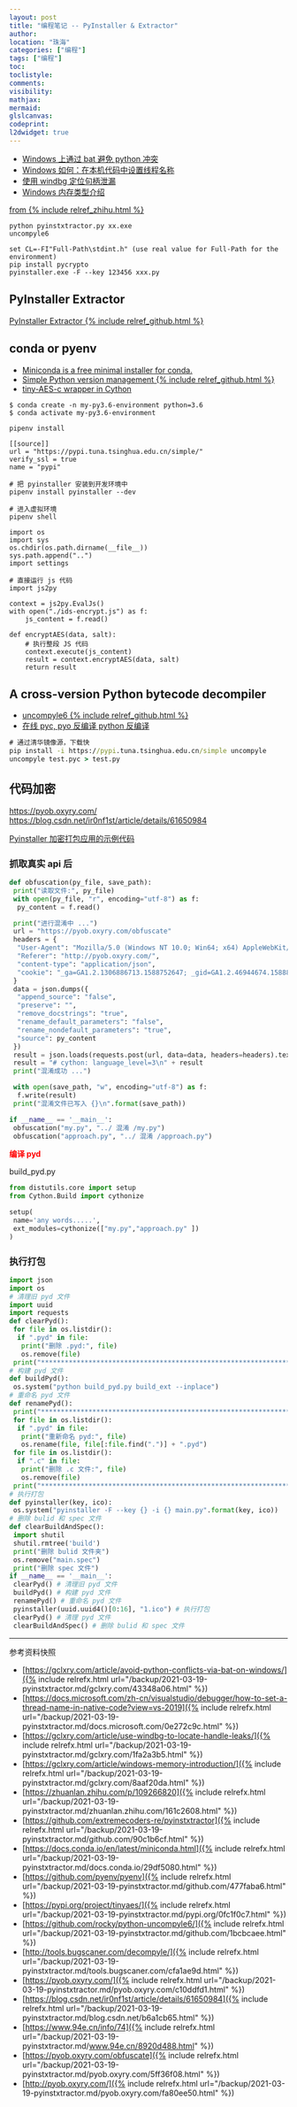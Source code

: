 ```yaml
---
layout: post
title: "编程笔记 -- PyInstaller & Extractor"
author:
location: "珠海"
categories: ["编程"]
tags: ["编程"]
toc:
toclistyle:
comments:
visibility:
mathjax:
mermaid:
glslcanvas:
codeprint:
l2dwidget: true
---
```


* [Windows 上通过 bat 避免 python 冲突](https://gclxry.com/article/avoid-python-conflicts-via-bat-on-windows/)
* [Windows 如何：在本机代码中设置线程名称](https://docs.microsoft.com/zh-cn/visualstudio/debugger/how-to-set-a-thread-name-in-native-code?view=vs-2019)
* [使用 windbg 定位句柄泄漏](https://gclxry.com/article/use-windbg-to-locate-handle-leaks/)
* [Windows 内存类型介绍](https://gclxry.com/article/windows-memory-introduction/)

[from {% include relref_zhihu.html %}](https://zhuanlan.zhihu.com/p/109266820)

```
python pyinstxtractor.py xx.exe
uncompyle6

set CL=-FI"Full-Path\stdint.h" (use real value for Full-Path for the environment)
pip install pycrypto
pyinstaller.exe -F --key 123456 xxx.py
```


## PyInstaller Extractor

[PyInstaller Extractor {% include relref_github.html %}](https://github.com/extremecoders-re/pyinstxtractor)


## conda or pyenv

* [Miniconda is a free minimal installer for conda.](https://docs.conda.io/en/latest/miniconda.html)
* [Simple Python version management {% include relref_github.html %}](https://github.com/pyenv/pyenv)
* [tiny-AES-c wrapper in Cython](https://pypi.org/project/tinyaes/)

```shell
$ conda create -n my-py3.6-environment python=3.6
$ conda activate my-py3.6-environment
```

```
pipenv install

[[source]]
url = "https://pypi.tuna.tsinghua.edu.cn/simple/"
verify_ssl = true
name = "pypi"

# 把 pyinstaller 安装到开发环境中
pipenv install pyinstaller --dev

# 进入虚拟环境
pipenv shell

import os
import sys
os.chdir(os.path.dirname(__file__))
sys.path.append("..")
import settings

# 直接运行 js 代码
import js2py

context = js2py.EvalJs()
with open("./ids-encrypt.js") as f:
    js_content = f.read()

def encryptAES(data, salt):
    # 执行整段 JS 代码
    context.execute(js_content)
    result = context.encryptAES(data, salt)
    return result
```


## A cross-version Python bytecode decompiler

* [uncompyle6 {% include relref_github.html %}](https://github.com/rocky/python-uncompyle6/)
* [在线 pyc, pyo 反编译 python 反编译](http://tools.bugscaner.com/decompyle/)

```bat
# 通过清华镜像源，下载快
pip install -i https://pypi.tuna.tsinghua.edu.cn/simple uncompyle
uncompyle test.pyc > test.py
```


## 代码加密

https://pyob.oxyry.com/
https://blog.csdn.net/ir0nf1st/article/details/61650984

[Pyinstaller 加密打包应用的示例代码](https://www.94e.cn/info/74)


### 抓取真实 api 后

```python
def obfuscation(py_file, save_path):
 print("读取文件:", py_file)
 with open(py_file, "r", encoding="utf-8") as f:
  py_content = f.read()

 print("进行混淆中 ...")
 url = "https://pyob.oxyry.com/obfuscate"
 headers = {
  "User-Agent": "Mozilla/5.0 (Windows NT 10.0; Win64; x64) AppleWebKit/537.36 (KHTML, like Gecko) Chrome/81.0.4044.138 Safari/537.36",
  "Referer": "http://pyob.oxyry.com/",
  "content-type": "application/json",
  "cookie": "_ga=GA1.2.1306886713.1588752647; _gid=GA1.2.46944674.1588899118"
 }
 data = json.dumps({
  "append_source": "false",
  "preserve": "",
  "remove_docstrings": "true",
  "rename_default_parameters": "false",
  "rename_nondefault_parameters": "true",
  "source": py_content
 })
 result = json.loads(requests.post(url, data=data, headers=headers).text)["dest"]
 result = "# cython: language_level=3\n" + result
 print("混淆成功 ...")

 with open(save_path, "w", encoding="utf-8") as f:
  f.write(result)
 print("混淆文件已写入 {}\n".format(save_path))

if __name__ == '__main__':
 obfuscation("my.py", "../ 混淆 /my.py")
 obfuscation("approach.py", "../ 混淆 /approach.py")
 ```

<p><span style="color: #ff0000"><strong>编译 pyd</strong></span></p>
<p>build_pyd.py</p>

```python
from distutils.core import setup
from Cython.Build import cythonize

setup(
 name='any words.....',
 ext_modules=cythonize(["my.py","approach.py" ])
)
```


### 执行打包

```python
import json
import os
# 清理旧 pyd 文件
import uuid
import requests
def clearPyd():
 for file in os.listdir():
  if ".pyd" in file:
   print("删除 .pyd:", file)
   os.remove(file)
 print("***********************************************************************")
# 构建 pyd 文件
def buildPyd():
 os.system("python build_pyd.py build_ext --inplace")
# 重命名 pyd 文件
def renamePyd():
 print("***********************************************************************")
 for file in os.listdir():
  if ".pyd" in file:
   print("重新命名 pyd:", file)
   os.rename(file, file[:file.find(".")] + ".pyd")
 for file in os.listdir():
  if ".c" in file:
   print("删除 .c 文件:", file)
   os.remove(file)
 print("***********************************************************************")
# 执行打包
def pyinstaller(key, ico):
 os.system("pyinstaller -F --key {} -i {} main.py".format(key, ico))
# 删除 bulid 和 spec 文件
def clearBuildAndSpec():
 import shutil
 shutil.rmtree('build')
 print("删除 bulid 文件夹")
 os.remove("main.spec")
 print("删除 spec 文件")
if __name__ == '__main__':
 clearPyd() # 清理旧 pyd 文件
 buildPyd() # 构建 pyd 文件
 renamePyd() # 重命名 pyd 文件
 pyinstaller(uuid.uuid4()[0:16], "1.ico") # 执行打包
 clearPyd() # 清理 pyd 文件
 clearBuildAndSpec() # 删除 bulid 和 spec 文件
```

<hr class='reviewline'/>
<p class='reviewtip'><script type='text/javascript' src='{% include relref.html url="/assets/reviewjs/blogs/2021-03-19-pyinstxtractor.md.js" %}'></script></p>
<font class='ref_snapshot'>参考资料快照</font>

- [https://gclxry.com/article/avoid-python-conflicts-via-bat-on-windows/]({% include relrefx.html url="/backup/2021-03-19-pyinstxtractor.md/gclxry.com/43348a06.html" %})
- [https://docs.microsoft.com/zh-cn/visualstudio/debugger/how-to-set-a-thread-name-in-native-code?view=vs-2019]({% include relrefx.html url="/backup/2021-03-19-pyinstxtractor.md/docs.microsoft.com/0e272c9c.html" %})
- [https://gclxry.com/article/use-windbg-to-locate-handle-leaks/]({% include relrefx.html url="/backup/2021-03-19-pyinstxtractor.md/gclxry.com/1fa2a3b5.html" %})
- [https://gclxry.com/article/windows-memory-introduction/]({% include relrefx.html url="/backup/2021-03-19-pyinstxtractor.md/gclxry.com/8aaf20da.html" %})
- [https://zhuanlan.zhihu.com/p/109266820]({% include relrefx.html url="/backup/2021-03-19-pyinstxtractor.md/zhuanlan.zhihu.com/161c2608.html" %})
- [https://github.com/extremecoders-re/pyinstxtractor]({% include relrefx.html url="/backup/2021-03-19-pyinstxtractor.md/github.com/90c1b6cf.html" %})
- [https://docs.conda.io/en/latest/miniconda.html]({% include relrefx.html url="/backup/2021-03-19-pyinstxtractor.md/docs.conda.io/29df5080.html" %})
- [https://github.com/pyenv/pyenv]({% include relrefx.html url="/backup/2021-03-19-pyinstxtractor.md/github.com/477faba6.html" %})
- [https://pypi.org/project/tinyaes/]({% include relrefx.html url="/backup/2021-03-19-pyinstxtractor.md/pypi.org/0fc1f0c7.html" %})
- [https://github.com/rocky/python-uncompyle6/]({% include relrefx.html url="/backup/2021-03-19-pyinstxtractor.md/github.com/1bcbcaee.html" %})
- [http://tools.bugscaner.com/decompyle/]({% include relrefx.html url="/backup/2021-03-19-pyinstxtractor.md/tools.bugscaner.com/cfa1ae9d.html" %})
- [https://pyob.oxyry.com/]({% include relrefx.html url="/backup/2021-03-19-pyinstxtractor.md/pyob.oxyry.com/c10ddfd1.html" %})
- [https://blog.csdn.net/ir0nf1st/article/details/61650984]({% include relrefx.html url="/backup/2021-03-19-pyinstxtractor.md/blog.csdn.net/b6a1cb65.html" %})
- [https://www.94e.cn/info/74]({% include relrefx.html url="/backup/2021-03-19-pyinstxtractor.md/www.94e.cn/8920d488.html" %})
- [https://pyob.oxyry.com/obfuscate]({% include relrefx.html url="/backup/2021-03-19-pyinstxtractor.md/pyob.oxyry.com/5ff36f08.html" %})
- [http://pyob.oxyry.com/]({% include relrefx.html url="/backup/2021-03-19-pyinstxtractor.md/pyob.oxyry.com/fa80ee50.html" %})
